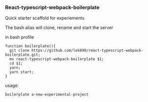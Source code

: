 ### React-typescript-webpack-boilerplate

Quick starter scaffold for experiements

The bash alias will clone, rename and start the server

in bash profile
```
function boilerplate(){
  git clone https://github.com/lek890/react-typescript-webpack-boilerplate.git;
  mv react-typescript-webpack-boilerplate $1; 
  cd $1; 
  yarn; 
  yarn start;
}
```

usage:

```
boilerplate a-new-experimental-project
```
